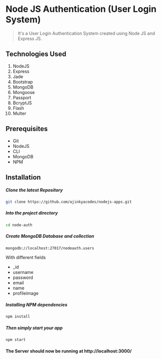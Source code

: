 # Node JS Authentication (User Login System)
> It's a User Login Authentication System created using Node JS and Express JS.

## Technologies Used
1.  NodeJS
2.  Express
3.  Jade
4.  Bootstrap
5.  MongoDB
6.  Mongoose
7.  Passport
8.  BcryptJS
9.  Flash
10. Multer

## Prerequisites
- Git
- NodeJS
- CLI
- MongoDB
- NPM

## Installation

##### Clone the latest Repository

```bash
git clone https://github.com/ajinkyacodes/nodejs-apps.git
```

##### Into the project directory

```bash
cd node-auth
```

##### Create MongoDB Database and collection

```bash
mongodb://localhost:27017/nodeauth.users
```

With different fields
- _id
- username
- password
- email
- name
- profileimage

##### Installing NPM dependencies

```bash
npm install
```

##### Then simply start your app

```bash
npm start
```

#### The Server should now be running at http://localhost:3000/ 